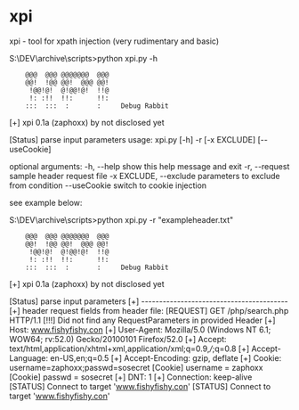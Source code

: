 # xpi
xpi - tool for xpath injection (very rudimentary and basic)


S:\DEV\archive\scripts>python xpi.py -h

        @@@  @@@ @@@@@@@  @@@
        @@!  !@@ @@!  @@@ @@!
         !@@!@!  @!@@!@!  !!@
         !: :!!  !!:      !!:
        :::  :::  :       :     Debug Rabbit

[+] xpi 0.1a (zaphoxx) by not disclosed yet

[Status] parse input parameters
usage: xpi.py [-h] -r [-x EXCLUDE] [--useCookie]

optional arguments:
  -h, --help            show this help message and exit
  -r, --request         sample header request file
  -x EXCLUDE, --exclude parameters to exclude from condition
  --useCookie           switch to cookie injection

see example below:


S:\DEV\archive\scripts>python xpi.py -r "exampleheader.txt"

        @@@  @@@ @@@@@@@  @@@
        @@!  !@@ @@!  @@@ @@!
         !@@!@!  @!@@!@!  !!@
         !: :!!  !!:      !!:
        :::  :::  :       :     Debug Rabbit

[+] xpi 0.1a (zaphoxx) by not disclosed yet

[Status] parse input parameters
[+] -----------------------------------------
[+] header request fields from header file:
        [REQUEST] GET /php/search.php HTTP/1.1
[!!!] Did not find any RequestParameters in provided Header
        [+] Host: www.fishyfishy.con
        [+] User-Agent: Mozilla/5.0 (Windows NT 6.1; WOW64; rv:52.0) Gecko/20100101 Firefox/52.0
        [+] Accept: text/html,application/xhtml+xml,application/xml;q=0.9,*/*;q=0.8
        [+] Accept-Language: en-US,en;q=0.5
        [+] Accept-Encoding: gzip, deflate
        [+] Cookie: username=zaphoxx;passwd=sosecret
                [Cookie] username = zaphoxx
                [Cookie] passwd = sosecret
        [+] DNT: 1
        [+] Connection: keep-alive
[STATUS] Connect to target 'www.fishyfishy.con'
[STATUS] Connect to target 'www.fishyfishy.con'

